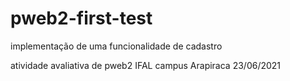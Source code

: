# pweb2-first-test
 implementação de uma funcionalidade de cadastro

 atividade avaliativa de pweb2 IFAL campus Arapiraca 23/06/2021
